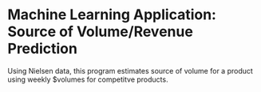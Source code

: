 # Machine Learning Application: Source of Volume/Revenue Prediction
Using Nielsen data, this program estimates source of volume for a product using weekly $volumes for competitve products. 
